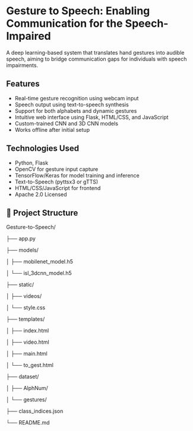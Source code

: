 # Gesture to Speech: Enabling Communication for the Speech-Impaired

A deep learning-based system that translates hand gestures into audible speech, aiming to bridge communication gaps for individuals with speech impairments.

## Features

- Real-time gesture recognition using webcam input
- Speech output using text-to-speech synthesis
- Support for both alphabets and dynamic gestures
- Intuitive web interface using Flask, HTML/CSS, and JavaScript
- Custom-trained CNN and 3D CNN models
- Works offline after initial setup

## Technologies Used

- Python, Flask
- OpenCV for gesture input capture
- TensorFlow/Keras for model training and inference
- Text-to-Speech (pyttsx3 or gTTS)
- HTML/CSS/JavaScript for frontend
- Apache 2.0 Licensed

## 📁 Project Structure

Gesture-to-Speech/

├── app.py

├── models/

│ ├── mobilenet_model.h5

│ └── isl_3dcnn_model.h5

├── static/

│ ├── videos/

│ └── style.css

├── templates/

│ ├── index.html

│ ├── video.html

│ ├── main.html

│ └── to_gest.html

├── dataset/

│ ├── AlphNum/

│ └── gestures/

├── class_indices.json

└── README.md
